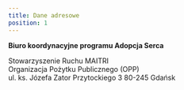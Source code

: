 ```yaml
---
title: Dane adresowe
position: 1
---
```


**Biuro koordynacyjne programu Adopcja Serca**

Stowarzyszenie Ruchu MAITRI\
Organizacja Pożytku Publicznego (OPP)\
ul. ks. Józefa Zator Przytockiego 3
80-245 Gdańsk
